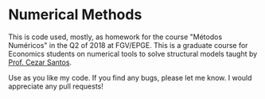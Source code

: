 # Numerical Methods
This is code used, mostly, as homework for the course "Métodos Numéricos" in the Q2 of 2018 at FGV/EPGE. This is a graduate course for Economics students on numerical tools to solve structural models taught by [Prof. Cezar Santos](https://sites.google.com/site/czrsantos/).

Use as you like my code. If you find any bugs, please let me know. I would appreciate any pull requests!
